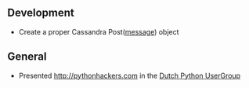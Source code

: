 Development
--------------

- Create a proper Cassandra Post([message](https://github.com/pythonhackers/pythonhackers/commit/3d0e9147378896c088f0b9add0890c641c33c3f0)) object 

General
--------------

- Presented http://pythonhackers.com in the [Dutch Python UserGroup](http://www.meetup.com/dutch-django-assocation/events/155753652/)
